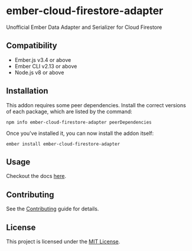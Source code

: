 ember-cloud-firestore-adapter
==============================================================================

Unofficial Ember Data Adapter and Serializer for Cloud Firestore


Compatibility
------------------------------------------------------------------------------

* Ember.js v3.4 or above
* Ember CLI v2.13 or above
* Node.js v8 or above


Installation
------------------------------------------------------------------------------

This addon requires some peer dependencies. Install the correct versions of each package, which are listed by the command:

```
npm info ember-cloud-firestore-adapter peerDependencies
```

Once you've installed it, you can now install the addon itself:

```
ember install ember-cloud-firestore-adapter
```

Usage
------------------------------------------------------------------------------

Checkout the docs [here](https://mikkopaderes.github.io/ember-cloud-firestore-adapter).

Contributing
------------------------------------------------------------------------------

See the [Contributing](CONTRIBUTING.md) guide for details.


License
------------------------------------------------------------------------------

This project is licensed under the [MIT License](LICENSE.md).
